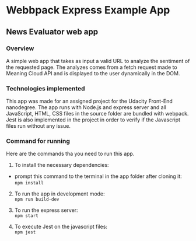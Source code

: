 # Webbpack Express Example App

## News Evaluator web app

### Overview

A simple web app that takes as input a valid URL to analyze the sentiment of the requested page. The analyzes comes from a fetch request made to Meaning Cloud API and is displayed to the user dynamically in the DOM.  

### Technologies implemented 
This app was made for an assigned project for the Udacity Front-End nanodegree. The app runs with Node.js and express server and all JavaScript, HTML, CSS files in the source folder are bundled with webpack. Jest is also implemented in the project in order to verify if the Javascript files run without any issue.

### Command for running
Here are the commands tha you need to run this app.

1. To install the necessary dependencies:  
- prompt this command to the terminal in the app folder after cloning it:   
    ```npm install```

2. To run the app in development mode:  
    ```npm run build-dev```

3. To run the express server:  
    ```npm start``` 
 
4. To execute Jest on the javascript files:  
    ```npm jest```